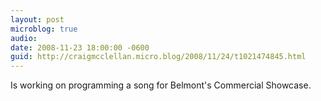 ```yaml
---
layout: post
microblog: true
audio: 
date: 2008-11-23 18:00:00 -0600
guid: http://craigmcclellan.micro.blog/2008/11/24/t1021474845.html
---
```

Is working on programming a song for Belmont's Commercial Showcase.
